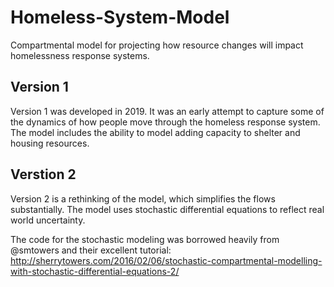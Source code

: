 # Homeless-System-Model
Compartmental model for projecting how resource changes will impact homelessness response systems.

## Version 1
Version 1 was developed in 2019. It was an early attempt to capture some of the dynamics of how people move through the homeless response system. The model includes the ability to model adding capacity to shelter and housing resources.

## Verstion 2
Version 2 is a rethinking of the model, which simplifies the flows substantially. The model uses stochastic differential equations to reflect real world uncertainty. 

The code for the stochastic modeling was borrowed heavily from @smtowers and their excellent tutorial: http://sherrytowers.com/2016/02/06/stochastic-compartmental-modelling-with-stochastic-differential-equations-2/ 
